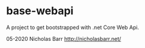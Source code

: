 # base-webapi

A project to get bootstrapped with .net Core Web Api. 



05-2020 Nicholas Barr http://nicholasbarr.net/